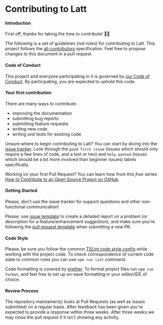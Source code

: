# Contributing to Latt

#### Introduction

First off, thanks for taking the time to contribute! 🎉💪

The following is a set of guidelines (not rules) for contributing to Latt. This project follows the [all-contributors](https://github.com/kentcdodds/all-contributors) specification. Feel free to propose changes to this document in a pull request.

#### Code of Conduct

This project and everyone participating in it is governed by [our Code of Conduct](https://github.com/latt-dev/latt-app/blob/master/.github/CODE_OF_CONDUCT.md). By participating, you are expected to uphold this code.

#### Your first contribution

There are many ways to contribute:

- improving the documentation
- submitting bug reports
- submitting feature requests
- writing new code
- writing unit tests for existing code

Unsure where to begin contributing to Latt? You can start by diving into the [issue tracker](https://github.com/latt-dev/latt-app/issues). Look through the `good first issue` (issues which should only require a few lines of code, and a test or two) and `help wanted` (issues which should be a bit more involved than beginner issues) labels specifically.

Working on your first Pull Request? You can learn how from this _free_ series [How to Contribute to an Open Source Project on GitHub](https://egghead.io/series/how-to-contribute-to-an-open-source-project-on-github).

#### Getting Started

Please, don't use the issue tracker for support questions and other non-functional communication!

Please, use [issue template](https://github.com/latt-dev/latt-app/blob/master/.github/ISSUE_TEMPLATE.md) to create a detailed report on a problem (or description for a feature/enhancement suggestion), and make sure you're following the [pull request template](https://github.com/latt-dev/latt-app/blob/master/.github/PULL_REQUEST_TEMPLATE.md) when submitting a new PR.

#### Code Style

Please, be sure you follow the common [TSLint code style config](https://github.com/latt-dev/latt-app/blob/master/tslint.json) while working with the project code. To check correspondence of current code state to common rules you can use `npm run lint` command.

Code formatting is covered by [prettier](https://github.com/latt-dev/latt-app/blob/master/.prettierrc). To format project files run `npm run format`, and feel free to set up on-save formatting in your editor/IDE of choice.

#### Review Process

The repository maintainer(s) looks at Pull Requests (as well as issues submitted) on a regular basis. After feedback has been given you're expected to provide a response within three weeks. After three weeks we may close the pull request if it isn't showing any activity.
